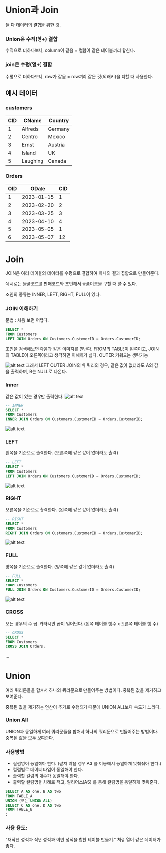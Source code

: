 # Union과 Join

둘 다 데이터의 결합을 위한 것.

### Union은 수직(행+) 결합

수직으로 더하다보니, column이 같음 = 컬럼이 같은 테이블끼리 합친다.

### join은 수평(열+) 결합

수평으로 더하다보니, row가 같음 = row끼리 같은 것(외래키)을 더할 때 사용한다.

## 예시 데이터

### customers

<table><thead><tr><th>CID</th><th>CName</th><th>Country</th></tr></thead><tbody><tr><td>1</td><td>Alfreds</td><td>Germany</td></tr><tr><td>2</td><td>Centro</td><td>Mexico</td></tr><tr><td>3</td><td>Ernst</td><td>Austria</td></tr><tr><td>4</td><td>Island</td><td>UK</td></tr><tr><td>5</td><td>Laughing</td><td>Canada</td></tr></tbody></table>

### Orders

<table><thead><tr><th>OID</th><th>ODate</th><th>CID</th></tr></thead><tbody><tr><td>1</td><td>2023-01-15</td><td>1</td></tr><tr><td>2</td><td>2023-02-20</td><td>2</td></tr><tr><td>3</td><td>2023-03-25</td><td>3</td></tr><tr><td>4</td><td>2023-04-10</td><td>4</td></tr><tr><td>5</td><td>2023-05-05</td><td>1</td></tr><tr><td>6</td><td>2023-05-07</td><td>12</td></tr></tbody></table>

# Join

JOIN은 여러 테이블의 데이터를 수평으로 결합하여 하나의 결과 집합으로 만들어준다.

예시로는 물품코드를 판매코드와 조인해서 물품이름을 구할 때 쓸 수 있다.

조인의 종류는 INNER, LEFT, RIGHT, FULL이 있다.

### JOIN 이해하기

문법 : 처음 보면 어렵다.

```sql
SELECT *
FROM Customers
LEFT JOIN Orders ON Customers.CustomerID = Orders.CustomerID;
```

조인을 검색해보면 다음과 같은 이미지를 만난다.
FROM의 TABLE이 왼쪽이고, JOIN의 TABLE이 오른쪽이라고 생각하면 이해하기 쉽다. OUTER 키워드는 생략가능

![alt text](assets/image-1.png)
그래서 LEFT OUTER JOIN의 위 쿼리의 경우, 같은 값이 없더라도 A의 값을 출력하며, B는 NULL로 나온다.

### Inner

같은 값이 있는 경우만 출력한다.
![alt text](assets/image.png)

```sql
-- INNER
SELECT *
FROM Customers
INNER JOIN Orders ON Customers.CustomerID = Orders.CustomerID;
```

![alt text](assets/image-3.png)

### LEFT

왼쪽을 기준으로 출력한다. (오른쪽에 같은 값이 없더라도 출력)

```sql
-- LEFT
SELECT *
FROM Customers
LEFT JOIN Orders ON Customers.CustomerID = Orders.CustomerID;
```

![alt text](assets/image-4.png)

### RIGHT

오른쪽을 기준으로 출력한다. (왼쪽에 같은 값이 없더라도 출력)

```sql
-- RIGHT
SELECT *
FROM Customers
RIGHT JOIN Orders ON Customers.CustomerID = Orders.CustomerID;
```

![alt text](assets/image-5.png)

### FULL

양쪽을 기준으로 출력한다. (양쪽에 같은 값이 없더라도 출력)

```sql
-- FULL
SELECT *
FROM Customers
FULL JOIN Orders ON Customers.CustomerID = Orders.CustomerID;
```

![alt text](assets/image-6.png)

### CROSS

모든 경우의 수 곱. 카타시안 곱이 일어난다.
(왼쪽 테이블 행수 x 오른쪽 테이블 행 수)

```sql
-- CROSS
SELECT *
FROM Customers
CROSS JOIN Orders;
```

...

# Union

여러 쿼리문들을 합쳐서 하나의 쿼리문으로 만들어주는 방법이다.
중복된 값을 제거하고 보여준다.

중복된 값을 제거하는 연산이 추가로 수행되기 때문에 UNION ALL보다 속도가 느리다.

### Union All

UNION과 동일하게 여러 쿼리문들을 합쳐서 하나의 쿼리문으로 만들어주는 방법이다.
중복된 값을 모두 보여준다.

### 사용방법

-   컬럼명이 동일해야 한다. (같지 않을 경우 AS 를 이용해서 동일하게 맞춰줘야 한다.)
-   컬럼별로 데이터 타입이 동일해야 한다.
-   출력할 컬럼의 개수가 동일해야 한다.
-   출력할 컬럼명을 차례로 적고, 알리어스(AS) 를 통해 컬럼명을 동일하게 맞춰준다.

```sql
SELECT A AS one, B AS two
FROM TABLE_A
UNION (또는 UNION ALL)
SELECT C AS one, D AS two
FROM TABLE_B
;
```

### 사용 용도:

"재작년 성적과 작년 성적과 이번 성적을 합친 테이블 만들기."
처럼 열이 같은 데이터가 좋다.
